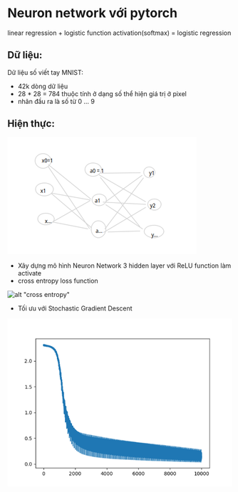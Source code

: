 # Neuron network với pytorch

linear regression + logistic function activation(softmax) = logistic regression

## Dữ liệu:
Dữ liệu số viết tay MNIST:
- 42k dòng dữ liệu
- 28 * 28 = 784 thuộc tính ở dạng số thể hiện giá trị ở pixel
- nhãn đầu ra là số từ 0 ... 9

## Hiện thực:

![alt "Mô hình"](./img/nn.png)

- Xây dựng mô hình Neuron Network 3 hidden layer với ReLU function làm activate
- cross entropy loss function
  
![alt "cross entropy"](./img/cross_entropy.png)

- Tối ưu với Stochastic Gradient Descent

![alt "Loss value"](./img/fig.png)